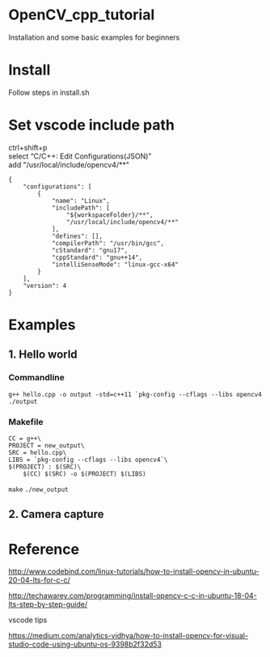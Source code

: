 # OpenCV_cpp_tutorial
Installation and some basic examples for beginners

# Install
Follow steps in install.sh

# Set vscode include path
ctrl+shift+p \
select “C/C++: Edit Configurations(JSON)” \
add "/usr/local/include/opencv4/**"

```
{
    "configurations": [
        {
            "name": "Linux",
            "includePath": [
                "${workspaceFolder}/**",
                "/usr/local/include/opencv4/**"
            ],
            "defines": [],
            "compilerPath": "/usr/bin/gcc",
            "cStandard": "gnu17",
            "cppStandard": "gnu++14",
            "intelliSenseMode": "linux-gcc-x64"
        }
    ],
    "version": 4
}
```


# Examples

## 1. Hello world 

### Commandline
```g++ hello.cpp -o output -std=c++11 `pkg-config --cflags --libs opencv4```\
```./output```

### Makefile

```
CC = g++\
PROJECT = new_output\
SRC = hello.cpp\
LIBS = `pkg-config --cflags --libs opencv4`\
$(PROJECT) : $(SRC)\
	$(CC) $(SRC) -o $(PROJECT) $(LIBS)
```

```make```
```./new_output```


## 2. Camera capture


# Reference

http://www.codebind.com/linux-tutorials/how-to-install-opencv-in-ubuntu-20-04-lts-for-c-c/

http://techawarey.com/programming/install-opencv-c-c-in-ubuntu-18-04-lts-step-by-step-guide/

vscode tips

https://medium.com/analytics-vidhya/how-to-install-opencv-for-visual-studio-code-using-ubuntu-os-9398b2f32d53


